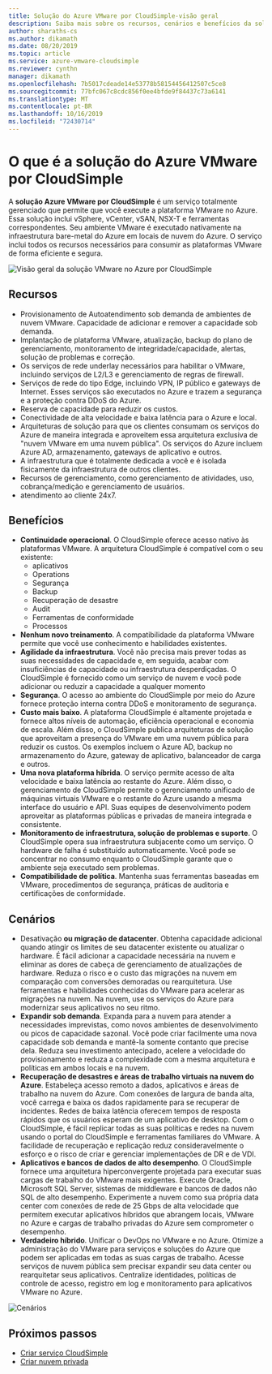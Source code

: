 ```yaml
---
title: Solução do Azure VMware por CloudSimple-visão geral
description: Saiba mais sobre os recursos, cenários e benefícios da solução VMware no Azure pelo serviço CloudSimple.
author: sharaths-cs
ms.author: dikamath
ms.date: 08/20/2019
ms.topic: article
ms.service: azure-vmware-cloudsimple
ms.reviewer: cynthn
manager: dikamath
ms.openlocfilehash: 7b5017cdeade14e53778b58154456412507c5ce8
ms.sourcegitcommit: 77bfc067c8cdc856f0ee4bfde9f84437c73a6141
ms.translationtype: MT
ms.contentlocale: pt-BR
ms.lasthandoff: 10/16/2019
ms.locfileid: "72430714"
---
```

# <a name="what-is-azure-vmware-solution-by-cloudsimple"></a>O que é a solução do Azure VMware por CloudSimple

A **solução Azure VMware por CloudSimple** é um serviço totalmente gerenciado que permite que você execute a plataforma VMware no Azure. Essa solução inclui vSphere, vCenter, vSAN, NSX-T e ferramentas correspondentes. Seu ambiente VMware é executado nativamente na infraestrutura bare-metal do Azure em locais de nuvem do Azure. O serviço inclui todos os recursos necessários para consumir as plataformas VMware de forma eficiente e segura.

![Visão geral da solução VMware no Azure por CloudSimple](media/azure-vmware-solution-by-cloudsimple.png)

## <a name="features"></a>Recursos

* Provisionamento de Autoatendimento sob demanda de ambientes de nuvem VMware. Capacidade de adicionar e remover a capacidade sob demanda.
* Implantação de plataforma VMware, atualização, backup do plano de gerenciamento, monitoramento de integridade/capacidade, alertas, solução de problemas e correção.
* Os serviços de rede underlay necessários para habilitar o VMware, incluindo serviços de L2/L3 e gerenciamento de regras de firewall.
* Serviços de rede do tipo Edge, incluindo VPN, IP público e gateways de Internet. Esses serviços são executados no Azure e trazem a segurança e a proteção contra DDoS do Azure.
* Reserva de capacidade para reduzir os custos.
* Conectividade de alta velocidade e baixa latência para o Azure e local.
* Arquiteturas de solução para que os clientes consumam os serviços do Azure de maneira integrada e aproveitem essa arquitetura exclusiva de "nuvem VMware em uma nuvem pública". Os serviços do Azure incluem Azure AD, armazenamento, gateways de aplicativo e outros.
* A infraestrutura que é totalmente dedicada a você e é isolada fisicamente da infraestrutura de outros clientes.
* Recursos de gerenciamento, como gerenciamento de atividades, uso, cobrança/medição e gerenciamento de usuários.
* atendimento ao cliente 24x7.

## <a name="benefits"></a>Benefícios

* **Continuidade operacional**. O CloudSimple oferece acesso nativo às plataformas VMware. A arquitetura CloudSimple é compatível com o seu existente:
    * aplicativos
    * Operations
    * Segurança
    * Backup
    * Recuperação de desastre
    * Audit
    * Ferramentas de conformidade
    * Processos
* **Nenhum novo treinamento**. A compatibilidade da plataforma VMware permite que você use conhecimento e habilidades existentes.
* **Agilidade da infraestrutura**. Você não precisa mais prever todas as suas necessidades de capacidade e, em seguida, acabar com insuficiências de capacidade ou infraestrutura desperdiçadas. O CloudSimple é fornecido como um serviço de nuvem e você pode adicionar ou reduzir a capacidade a qualquer momento
* **Segurança**. O acesso ao ambiente do CloudSimple por meio do Azure fornece proteção interna contra DDoS e monitoramento de segurança.
* **Custo mais baixo**. A plataforma CloudSimple é altamente projetada e fornece altos níveis de automação, eficiência operacional e economia de escala. Além disso, o CloudSimple publica arquiteturas de solução que aproveitam a presença do VMware em uma nuvem pública para reduzir os custos. Os exemplos incluem o Azure AD, backup no armazenamento do Azure, gateway de aplicativo, balanceador de carga e outros.
* **Uma nova plataforma híbrida**. O serviço permite acesso de alta velocidade e baixa latência ao restante do Azure. Além disso, o gerenciamento de CloudSimple permite o gerenciamento unificado de máquinas virtuais VMware e o restante do Azure usando a mesma interface do usuário e API. Suas equipes de desenvolvimento podem aproveitar as plataformas públicas e privadas de maneira integrada e consistente.
* **Monitoramento de infraestrutura, solução de problemas e suporte**. O CloudSimple opera sua infraestrutura subjacente como um serviço. O hardware de falha é substituído automaticamente. Você pode se concentrar no consumo enquanto o CloudSimple garante que o ambiente seja executado sem problemas.
* **Compatibilidade de política**. Mantenha suas ferramentas baseadas em VMware, procedimentos de segurança, práticas de auditoria e certificações de conformidade.

## <a name="scenarios"></a>Cenários

* Desativação **ou migração de datacenter**. Obtenha capacidade adicional quando atingir os limites de seu datacenter existente ou atualizar o hardware. É fácil adicionar a capacidade necessária na nuvem e eliminar as dores de cabeça de gerenciamento de atualizações de hardware. Reduza o risco e o custo das migrações na nuvem em comparação com conversões demoradas ou rearquitetura. Use ferramentas e habilidades conhecidas do VMware para acelerar as migrações na nuvem. Na nuvem, use os serviços do Azure para modernizar seus aplicativos no seu ritmo.
* **Expandir sob demanda**. Expanda para a nuvem para atender a necessidades imprevistas, como novos ambientes de desenvolvimento ou picos de capacidade sazonal. Você pode criar facilmente uma nova capacidade sob demanda e mantê-la somente contanto que precise dela. Reduza seu investimento antecipado, acelere a velocidade do provisionamento e reduza a complexidade com a mesma arquitetura e políticas em ambos locais e na nuvem.
* **Recuperação de desastres e áreas de trabalho virtuais na nuvem do Azure**. Estabeleça acesso remoto a dados, aplicativos e áreas de trabalho na nuvem do Azure. Com conexões de largura de banda alta, você carrega e baixa os dados rapidamente para se recuperar de incidentes. Redes de baixa latência oferecem tempos de resposta rápidos que os usuários esperam de um aplicativo de desktop. Com o CloudSimple, é fácil replicar todas as suas políticas e redes na nuvem usando o portal do CloudSimple e ferramentas familiares do VMware. A facilidade de recuperação e replicação reduz consideravelmente o esforço e o risco de criar e gerenciar implementações de DR e de VDI.
* **Aplicativos e bancos de dados de alto desempenho**. O CloudSimple fornece uma arquitetura hiperconvergente projetada para executar suas cargas de trabalho do VMware mais exigentes. Execute Oracle, Microsoft SQL Server, sistemas de middleware e bancos de dados não SQL de alto desempenho. Experimente a nuvem como sua própria data center com conexões de rede de 25 Gbps de alta velocidade que permitem executar aplicativos híbridos que abrangem locais, VMware no Azure e cargas de trabalho privadas do Azure sem comprometer o desempenho.
* **Verdadeiro híbrido**. Unificar o DevOps no VMware e no Azure. Otimize a administração do VMware para serviços e soluções do Azure que podem ser aplicadas em todas as suas cargas de trabalho. Acesse serviços de nuvem pública sem precisar expandir seu data center ou rearquitetar seus aplicativos. Centralize identidades, políticas de controle de acesso, registro em log e monitoramento para aplicativos VMware no Azure.

![Cenários](media/cloudsimple-scenarios.png)

## <a name="next-steps"></a>Próximos passos

* [Criar serviço CloudSimple](quickstart-create-cloudsimple-service.md)
* [Criar nuvem privada](quickstart-create-private-cloud.md)
